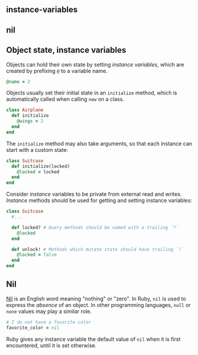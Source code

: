 ## instance-variables
## nil

## Object state, instance variables

Objects can hold their own state by setting _instance variables_, which are created by prefixing `@` to a variable name.

```ruby
@name = 2
```

Objects usually set their initial state in an `initialize` method, which is automatically called when calling `new` on a class.

```ruby
class Airplane
  def initialize
    @wings = 2
  end
end
```

The `initialize` method may also take arguments, so that each instance can start with a custom state:

```ruby
class Suitcase
  def initialize(locked)
    @locked = locked
  end
end
```

Consider _instance_ variables to be private from external read and writes. _Instance_ methods should be used for getting and setting instance variables:

```ruby
class Suitcase
  #...

  def locked? # Query methods should be named with a trailing `?`
    @locked
  end

  def unlock! # Methods which mutate state should have trailing `!`
    @locked = false
  end
end
```

## Nil

[Nil][nil-dictionary] is an English word meaning "nothing" or "zero". In Ruby, `nil` is used to express the _absence_ of an object. In other programming languages, `null` or `none` values may play a similar role.

```ruby
# I do not have a favorite color
favorite_color = nil
```

Ruby gives any instance variable the default value of `nil` when it is first encountered, until it is set otherwise.

[nil-dictionary]: https://www.merriam-webster.com/dictionary/nil
